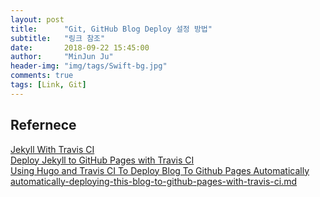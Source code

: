 ```yaml
---
layout: post
title:      "Git, GitHub Blog Deploy 설정 방법"
subtitle:   "링크 참조"
date:       2018-09-22 15:45:00
author:     "MinJun Ju"
header-img: "img/tags/Swift-bg.jpg"
comments: true 
tags: [Link, Git]
---
```


## Refernece 

[Jekyll With Travis CI](https://jekyllrb.com/docs/continuous-integration/travis-ci/#the-html-proofer-executable)<br>
[Deploy Jekyll to GitHub Pages with Travis CI](https://ayastreb.me/deploy-jekyll-to-github-pages-with-travis-ci/)<br>
[Using Hugo and Travis CI To Deploy Blog To Github Pages Automatically](https://axdlog.com/2018/using-hugo-and-travis-ci-to-deploy-blog-to-github-pages-automatically/)<br>
[automatically-deploying-this-blog-to-github-pages-with-travis-ci.md](https://github.com/asmeurer/blog/blob/master/posts/automatically-deploying-this-blog-to-github-pages-with-travis-ci.md)